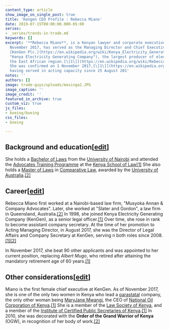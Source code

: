 ```yaml
---
content_type: article
show_image_on_single_post: true
title: 'Kengen CEO Profile : Rebecca Miano'
date: 2019-07-15T00:00:00.000-05:00
series:
- _series/trends-in-trade.md
keywords: []
excerpt: '**Rebecca Miano**, is a Kenyan lawyer and corporate executive, who, since
  November 2017, has served as the Managing Director and Chief Executive Officer of
  [KenGen Plc.](https://en.wikipedia.org/wiki/Kenya_Electricity_Generating_Company
  "Kenya Electricity Generating Company"), the largest producer of electricity in
  the East African region.[\[1\]](https://en.wikipedia.org/wiki/Rebecca_Miano#cite_note-One-1)
  She was confirmed on 1 November 2017,[\[1\]](https://en.wikipedia.org/wiki/Rebecca_Miano#cite_note-One-1)
  having served in acting capacity since 25 August 201'
notes: ''
authors: []
image: trade-guys/uploads/masinga2.JPG
image_caption: ''
image_credit: ''
featured_in_archive: true
custom_viz: true
js_files:
- boeing/boeing
css_files:
- boeing

---
```

## Background and education\[[edit](https://en.wikipedia.org/w/index.php?title=Rebecca_Miano&action=edit&section=1&editintro=Template:BLP_editintro "Edit section: Background and education")\]

She holds a [Bachelor of Laws](https://en.wikipedia.org/wiki/Bachelor_of_Laws "Bachelor of Laws") from the [University of Nairobi](https://en.wikipedia.org/wiki/University_of_Nairobi "University of Nairobi") and attended the [Advocates Training Programme](https://en.wikipedia.org/wiki/Advocate "Advocate") at the [Kenya School of Law](https://en.wikipedia.org/wiki/Kenya_School_of_Law "Kenya School of Law")[\[1\]](https://en.wikipedia.org/wiki/Rebecca_Miano#cite_note-One-1) She also holds a [Master of Laws](https://en.wikipedia.org/wiki/Master_of_Laws "Master of Laws") in [Comparative Law](https://en.wikipedia.org/wiki/Comparative_Law "Comparative Law"), awarded by the [University of Australia](https://en.wikipedia.org/wiki/University_of_Australia "University of Australia").[\[2\]](https://en.wikipedia.org/wiki/Rebecca_Miano#cite_note-Two-2)

## Career\[[edit](https://en.wikipedia.org/w/index.php?title=Rebecca_Miano&action=edit&section=2&editintro=Template:BLP_editintro "Edit section: Career")\]

Rebecca Miano first worked at a Nairobi-based law firm, "Musyoka Annan & Company Advocates". Later, she worked at "Slater and Gordon", a law firm in Queensland, Australia.[\[2\]](https://en.wikipedia.org/wiki/Rebecca_Miano#cite_note-Two-2) In 1998, she joined Kenya Electricity Generating Company (KenGen), as a senior legal officer.[\[1\]](https://en.wikipedia.org/wiki/Rebecca_Miano#cite_note-One-1) Over time, she rose in rank to become assistant company secretary. At the time of her promotion to Acting Managing Director, in August 2017, she was the Director of Legal Affairs and Company Secretary at KenGen, serving n both roles since 2008.[\[1\]](https://en.wikipedia.org/wiki/Rebecca_Miano#cite_note-One-1)[\[2\]](https://en.wikipedia.org/wiki/Rebecca_Miano#cite_note-Two-2)

In November 2017, she beat 90 other applicants and was appointed to her current position, replacing _Albert Mugo_, who retired after attaining the mandatory retirement age of 60 years.[\[1\]](https://en.wikipedia.org/wiki/Rebecca_Miano#cite_note-One-1)

## Other considerations\[[edit](https://en.wikipedia.org/w/index.php?title=Rebecca_Miano&action=edit&section=3&editintro=Template:BLP_editintro "Edit section: Other considerations")\]

Miano is the first female chief executive at KenGen. As of November 2017, she is one of the only two women in Kenya who lead a [parastatal](https://en.wikipedia.org/wiki/Parastatal "Parastatal") company, the only other woman being [MaryJane Mwangi](https://en.wikipedia.org/wiki/MaryJane_Mwangi "MaryJane Mwangi"), the CEO of [National Oil Corporation of Kenya](https://en.wikipedia.org/wiki/National_Oil_Corporation_of_Kenya "National Oil Corporation of Kenya").[\[1\]](https://en.wikipedia.org/wiki/Rebecca_Miano#cite_note-One-1) She is a member of the [Law Society of Kenya](https://en.wikipedia.org/wiki/Law_Society_of_Kenya "Law Society of Kenya"), and a member of the [Institute of Certified Public Secretaries of Kenya](https://www.icpsk.com/).[\[1\]](https://en.wikipedia.org/wiki/Rebecca_Miano#cite_note-One-1) In 2010, she was decorated with the **Order of the Grand Warrior of Kenya** (OGW), in recognition of her body of work.[\[2\]](https://en.wikipedia.org/wiki/Rebecca_Miano#cite_note-Two-2)